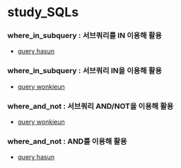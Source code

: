 # study_SQLs
### where_in_subquery : 서브쿼리를 IN  이용해 활용
- [query hasun](./hasun/w3schools/where_in_subquery.sql)
### where_in_subquery : 서브쿼리 IN을 이용해 활용
- [query wonkieun](./wonkieun/w3schools/where_in_subquery.sql)
### where_and_not : 서브쿼리 AND/NOT을 이용해 활용
- [query wonkieun](./wonkieun/w3schools/where_and_not.sql)
### where_and_not : AND를 이용해 활용
- [query hasun](./hasun/w3schools/where_and_not.sql)